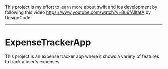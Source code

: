 This project is my effort to learn more about swift and ios development by following this video 
https://www.youtube.com/watch?v=Bu6fAlltatA
by DesignCode. 

-----

# ExpenseTrackerApp
This project is an expense tracker app where it shows a variety of features to 
track a user's expenses.

